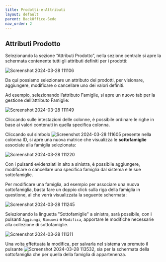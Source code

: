 ```yaml
---
title: Prodotti-e-Attributi
layout: default
parent: BackOffice-Sede
nav_order: 2
---
```


## Attributi Prodotto

Selezionando la sezione “Attributi Prodotto”, nella sezione centrale si apre la schermata contenente tutti gli attributi definiti per i prodotti:

![Screenshot 2024-03-28 111106](https://github.com/BBCWiki/Manuals-user-/assets/164161230/6e476a65-9bfb-475a-8f10-5647dd4c2e6b)

Da qui possiamo selezionare un attributo dei prodotti, per visionare, aggiungere, modificare o cancellare uno dei valori definiti.

Ad esempio, selezionando l’attributo Famiglie, si apre un nuovo tab per la gestione dell’attributo Famiglie:

![Screenshot 2024-03-28 111149](https://github.com/BBCWiki/Manuals-user-/assets/164161230/6ac6fee7-edb9-4f86-bbac-04993f086c33)

Cliccando sulle intestazioni delle colonne, è possibile ordinare le righe in base ai valori contenuti in quella specifica colonna.

Cliccando sul simbolo ![Screenshot 2024-03-28 111605](https://github.com/BBCWiki/Manuals-user-/assets/164161230/6af2dde8-5362-470c-8344-6a1eb164ecb2) presente nella colonna ID, si apre una nuova matrice che visualizza le **sottofamiglie** associate alla famiglia selezionata:

![Screenshot 2024-03-28 111220](https://github.com/BBCWiki/Manuals-user-/assets/164161230/4a4e382b-a47f-4840-a95a-38530bbb34c0)

Con i pulsanti evidenziati in alto a sinistra, è possibile aggiungere, modificare o cancellare una specifica famiglia dal sistema e le sue sottofamiglie.

Per modificare una famiglia, ad esempio per associare una nuova sottofamiglia, basta fare un doppio click sulla riga della famiglia in questione, al che verrà visualizzata la seguente schermata:

![Screenshot 2024-03-28 111245](https://github.com/BBCWiki/Manuals-user-/assets/164161230/78976fc6-cbfc-4663-84e0-3cfbcf1f12b5)

Selezionando la linguetta "Sottofamiglie" a sinistra, sarà possibile, con i pulsanti `Aggiungi`, `Rimuovi` e `Modifica`, apportare le modifiche necessarie alla collezione di sottofamiglie.

![Screenshot 2024-03-28 111311](https://github.com/BBCWiki/Manuals-user-/assets/164161230/ca07add3-f7d6-4638-987b-d8e77b631c0e)

Una volta effettuata la modifica, per salvarla nel sistema va premuto il pulsante ![Screenshot 2024-03-28 113532](https://github.com/BBCWiki/Manuals-user-/assets/164161230/eb5b7d22-8bb9-4490-bd67-b60944395730), sia per la schermata della sottofamiglia che per quella della famiglia di appartenenza.

